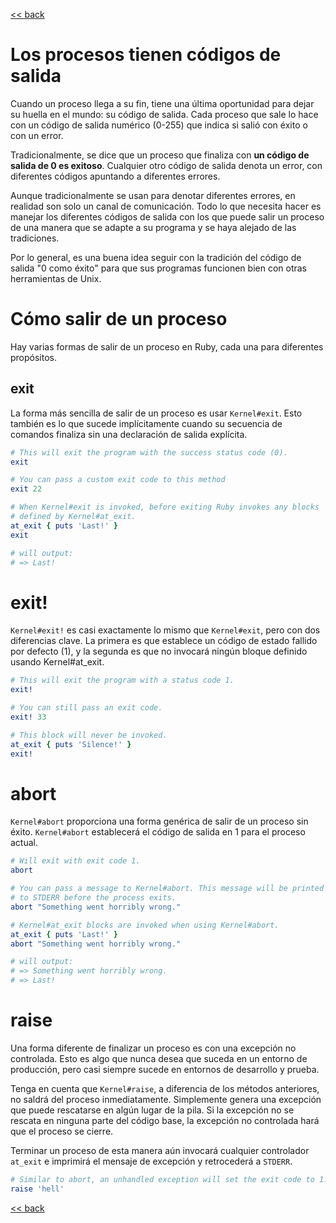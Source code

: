 [<< back](README.md)

# Los procesos tienen códigos de salida

Cuando un proceso llega a su fin, tiene una última oportunidad para dejar su huella en el mundo: su código de salida. Cada proceso que sale lo hace con un código de salida numérico (0-255) que indica si salió con éxito o con un error.

Tradicionalmente, se dice que un proceso que finaliza con **un código de salida de 0 es exitoso**. Cualquier otro código de salida denota un error, con diferentes códigos apuntando a diferentes errores.

Aunque tradicionalmente se usan para denotar diferentes errores, en realidad son solo un canal de comunicación. Todo lo que necesita hacer es manejar los diferentes códigos de salida con los que puede salir un proceso de una manera que se adapte a su programa y se haya alejado de las tradiciones.

Por lo general, es una buena idea seguir con la tradición del código de salida "0 como éxito" para que sus programas funcionen bien con otras herramientas de Unix.

# Cómo salir de un proceso

Hay varias formas de salir de un proceso en Ruby, cada una para diferentes propósitos.

## exit

La forma más sencilla de salir de un proceso es usar `Kernel#exit`. Esto también es lo que sucede implícitamente cuando su secuencia de comandos finaliza sin una declaración de salida explícita.

```ruby
# This will exit the program with the success status code (0).
exit
```

```ruby
# You can pass a custom exit code to this method
exit 22
```

```ruby
# When Kernel#exit is invoked, before exiting Ruby invokes any blocks
# defined by Kernel#at_exit.
at_exit { puts 'Last!' }
exit

# will output:
# => Last!
```

# exit!

`Kernel#exit!` es casi exactamente lo mismo que `Kernel#exit`, pero con dos diferencias clave. La primera es que establece un código de estado fallido por defecto (1), y la segunda es que no invocará ningún bloque definido usando Kernel#at_exit.

```ruby
# This will exit the program with a status code 1.
exit!
```

```ruby
# You can still pass an exit code.
exit! 33
```

```ruby
# This block will never be invoked.
at_exit { puts 'Silence!' }
exit!
```

# abort

`Kernel#abort` proporciona una forma genérica de salir de un proceso sin éxito. `Kernel#abort` establecerá el código de salida en 1 para el proceso actual.

```ruby
# Will exit with exit code 1.
abort
```

```ruby
# You can pass a message to Kernel#abort. This message will be printed
# to STDERR before the process exits.
abort "Something went horribly wrong."
```

```ruby
# Kernel#at_exit blocks are invoked when using Kernel#abort.
at_exit { puts 'Last!' }
abort "Something went horribly wrong."

# will output:
# => Something went horribly wrong.
# => Last!
```

# raise

Una forma diferente de finalizar un proceso es con una excepción no controlada. Esto es algo que nunca desea que suceda en un entorno de producción, pero casi siempre sucede en entornos de desarrollo y prueba.

Tenga en cuenta que `Kernel#raise`, a diferencia de los métodos anteriores, no saldrá del proceso inmediatamente. Simplemente genera una excepción que puede rescatarse en algún lugar de la pila. Si la excepción no se rescata en ninguna parte del código base, la excepción no controlada hará que el proceso se cierre.

Terminar un proceso de esta manera aún invocará cualquier controlador `at_exit` e imprimirá el mensaje de excepción y retrocederá a `STDERR`.

```ruby
# Similar to abort, an unhandled exception will set the exit code to 1.
raise 'hell'
```

[<< back](README.md)
